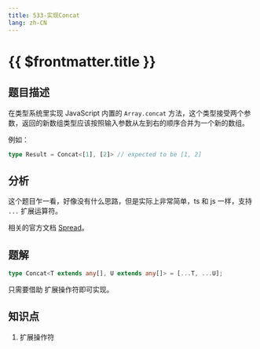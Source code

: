```yaml
---
title: 533-实现Concat
lang: zh-CN
---
```


# {{ $frontmatter.title }}

## 题目描述

在类型系统里实现 JavaScript 内置的 `Array.concat` 方法，这个类型接受两个参数，返回的新数组类型应该按照输入参数从左到右的顺序合并为一个新的数组。

例如：

```ts
type Result = Concat<[1], [2]> // expected to be [1, 2]
```

## 分析

这个题目乍一看，好像没有什么思路，但是实际上非常简单，ts 和 js 一样，支持 `...` 扩展运算符。

相关的官方文档 [Spread](https://www.typescriptlang.org/docs/handbook/variable-declarations.html#spread)。

## 题解

```ts
type Concat<T extends any[], U extends any[]> = [...T, ...U];
```

只需要借助 扩展操作符即可实现。

## 知识点
1. 扩展操作符

